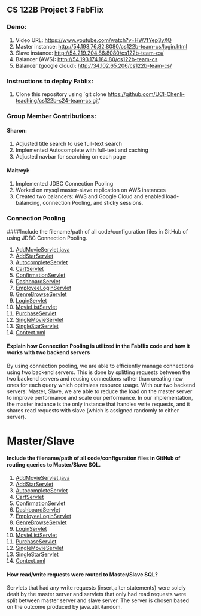 ## CS 122B Project 3 FabFlix

### Demo: 
1. Video URL: https://www.youtube.com/watch?v=HW7fYep3yXQ
2. Master instance: http://54.193.76.82:8080/cs122b-team-cs/login.html
3. Slave instance: http://54.219.204.86:8080/cs122b-team-cs/
4. Balancer (AWS): http://54.193.174.184:80/cs122b-team-cs
5. Balancer (google cloud):  http://34.102.65.206/cs122b-team-cs/

### Instructions to deploy Fablix: 
1. Clone this repository using `git clone https://github.com/UCI-Chenli-teaching/cs122b-s24-team-cs.git'


### Group Member Contributions: 

#### Sharon:
1. Adjusted title search to use full-text search
2. Implemented Autocomplete with full-text and caching
3. Adjusted navbar for searching on each page

#### Maitreyi:
1. Implemented JDBC Connection Pooling
2. Worked on mysql master-slave replication on AWS instances
3. Created two balancers: AWS and Google Cloud and enabled load-balancing, connection Pooling, and sticky sessions.

### Connection Pooling
####Include the filename/path of all code/configuration files in GitHub of using JDBC Connection Pooling.
1. [AddMovieServlet.java](https://github.com/UCI-Chenli-teaching/cs122b-s24-team-cs/blob/main/src/AddMovieServlet.java)
2. [AddStarServlet](https://github.com/UCI-Chenli-teaching/cs122b-s24-team-cs/blob/main/src/AddStarServlet.java)
3. [AutocompleteServlet](https://github.com/UCI-Chenli-teaching/cs122b-s24-team-cs/blob/main/src/AutocompleteServlet.java)
4. [CartServlet](https://github.com/UCI-Chenli-teaching/cs122b-s24-team-cs/blob/main/src/CartServlet.java)
5. [ConfirmationServlet](https://github.com/UCI-Chenli-teaching/cs122b-s24-team-cs/blob/main/src/ConfirmationServlet.java)
6. [DashboardServlet](https://github.com/UCI-Chenli-teaching/cs122b-s24-team-cs/blob/main/src/DashboardServlet.java)
7. [EmployeeLoginServlet](https://github.com/UCI-Chenli-teaching/cs122b-s24-team-cs/blob/main/src/EmployeeLoginServlet.java)
8. [GenreBrowseServlet](https://github.com/UCI-Chenli-teaching/cs122b-s24-team-cs/blob/main/src/GenreBrowseServlet.java)
9. [LoginServlet](https://github.com/UCI-Chenli-teaching/cs122b-s24-team-cs/blob/main/src/LoginServlet.java)
10. [MovieListServlet](https://github.com/UCI-Chenli-teaching/cs122b-s24-team-cs/blob/main/src/MovieListServlet.java)
11. [PurchaseServlet](https://github.com/UCI-Chenli-teaching/cs122b-s24-team-cs/blob/main/src/PurchaseServlet.java)
12. [SingleMovieServlet](https://github.com/UCI-Chenli-teaching/cs122b-s24-team-cs/blob/main/src/SingleMovieServlet.java)
13. [SingleStarServlet](https://github.com/UCI-Chenli-teaching/cs122b-s24-team-cs/blob/main/src/SingleStarServlet.java)
14. [Context.xml](https://github.com/UCI-Chenli-teaching/cs122b-s24-team-cs/blob/main/WebContent/META-INF/context.xml)
    
#### Explain how Connection Pooling is utilized in the Fabflix code and how it works with two backend servers
By using connection pooling, we are able to efficiently manage connections using two backend servers. This is done by splitting requests between the two backend servers and reusing connections rather than creating new ones for each query which optimizes resource usage. With our two backend servers: Master, Slave, we are able to reduce the load on the master server to improve performance and scale our performance. In our implementation, the master instance is the only instance that handles write requests, and it shares read requests with slave (which is assigned randomly to either server).

# Master/Slave
#### Include the filename/path of all code/configuration files in GitHub of routing queries to Master/Slave SQL.
1. [AddMovieServlet.java](https://github.com/UCI-Chenli-teaching/cs122b-s24-team-cs/blob/main/src/AddMovieServlet.java)
2. [AddStarServlet](https://github.com/UCI-Chenli-teaching/cs122b-s24-team-cs/blob/main/src/AddStarServlet.java)
3. [AutocompleteServlet](https://github.com/UCI-Chenli-teaching/cs122b-s24-team-cs/blob/main/src/AutocompleteServlet.java)
4. [CartServlet](https://github.com/UCI-Chenli-teaching/cs122b-s24-team-cs/blob/main/src/CartServlet.java)
5. [ConfirmationServlet](https://github.com/UCI-Chenli-teaching/cs122b-s24-team-cs/blob/main/src/ConfirmationServlet.java)
6. [DashboardServlet](https://github.com/UCI-Chenli-teaching/cs122b-s24-team-cs/blob/main/src/DashboardServlet.java)
7. [EmployeeLoginServlet](https://github.com/UCI-Chenli-teaching/cs122b-s24-team-cs/blob/main/src/EmployeeLoginServlet.java)
8. [GenreBrowseServlet](https://github.com/UCI-Chenli-teaching/cs122b-s24-team-cs/blob/main/src/GenreBrowseServlet.java)
9. [LoginServlet](https://github.com/UCI-Chenli-teaching/cs122b-s24-team-cs/blob/main/src/LoginServlet.java)
10. [MovieListServlet](https://github.com/UCI-Chenli-teaching/cs122b-s24-team-cs/blob/main/src/MovieListServlet.java)
11. [PurchaseServlet](https://github.com/UCI-Chenli-teaching/cs122b-s24-team-cs/blob/main/src/PurchaseServlet.java)
12. [SingleMovieServlet](https://github.com/UCI-Chenli-teaching/cs122b-s24-team-cs/blob/main/src/SingleMovieServlet.java)
13. [SingleStarServlet](https://github.com/UCI-Chenli-teaching/cs122b-s24-team-cs/blob/main/src/SingleStarServlet.java)
14. [Context.xml](https://github.com/UCI-Chenli-teaching/cs122b-s24-team-cs/blob/main/WebContent/META-INF/context.xml)
#### How read/write requests were routed to Master/Slave SQL?
Servlets that had any write requests (insert,alter statements) were solely dealt by the master server and servlets that only had read requests were split between master server and slave server. The server is chosen based on the outcome produced by java.util.Random.
